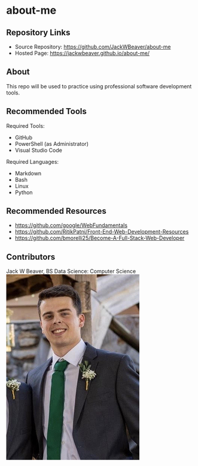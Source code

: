 # about-me

## Repository Links
- Source Repository: https://github.com/JackWBeaver/about-me
- Hosted Page: https://jackwbeaver.github.io/about-me/

## About
This repo will be used to practice using professional software development tools. 

## Recommended Tools
Required Tools:
- GitHub
- PowerShell (as Administrator)
- Visual Studio Code

Required Languages:
- Markdown
- Bash
- Linux
- Python

## Recommended Resources
- https://github.com/google/WebFundamentals
- https://github.com/RitikPatni/Front-End-Web-Development-Resources
- https://github.com/bmorelli25/Become-A-Full-Stack-Web-Developer

## Contributors
Jack W Beaver, BS Data Science: Computer Science
![Selfie](Selfie.jpg)
